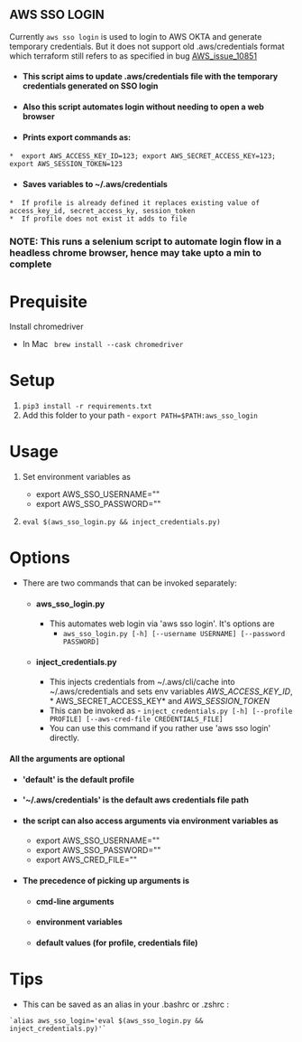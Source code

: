 AWS SSO LOGIN
-----
Currently `aws sso login` is used to login to AWS OKTA and generate temporary credentials. But it does not support old .aws/credentials format which terraform still refers to as specified in bug [AWS_issue_10851](https://github.com/hashicorp/terraform-provider-aws/issues/10851)

  *  #### This script aims to update .aws/credentials file with the temporary credentials generated on SSO login
  *  #### Also this script automates login without needing to open a web browser
  *  #### Prints export commands as:
    *  export AWS_ACCESS_KEY_ID=123; export AWS_SECRET_ACCESS_KEY=123; export AWS_SESSION_TOKEN=123
  *  #### Saves variables to ~/.aws/credentials
    *  If profile is already defined it replaces existing value of access_key_id, secret_access_ky, session_token
    *  If profile does not exist it adds to file

### NOTE: This runs a selenium script to automate login flow in a headless chrome browser, hence may take upto a min to complete

# Prequisite

Install chromedriver

* In Mac ` brew install --cask chromedriver`

# Setup

1. `pip3 install -r requirements.txt`
2. Add this folder to your path - `export PATH=$PATH:aws_sso_login`

# Usage

1. Set environment variables as
    * export AWS_SSO_USERNAME=""
    * export AWS_SSO_PASSWORD=""

2. `eval $(aws_sso_login.py && inject_credentials.py)`

# Options

* There are two commands that can be invoked separately:
    *  #### aws_sso_login.py
        * This automates web login via 'aws sso login'. It's options are
          - `aws_sso_login.py [-h] [--username USERNAME] [--password PASSWORD]`
    *  #### inject_credentials.py
        * This injects credentials from ~/.aws/cli/cache into ~/.aws/credentials and sets env variables *AWS_ACCESS_KEY_ID*, *
          AWS_SECRET_ACCESS_KEY* and *AWS_SESSION_TOKEN* 
        * This can be invoked as - `inject_credentials.py [-h] [--profile PROFILE] [--aws-cred-file CREDENTIALS_FILE]`
        * You can use this command if you rather use 'aws sso login' directly.

#### All the arguments are optional

  *  #### 'default' is the default profile
  *  #### '~/.aws/credentials' is the default aws credentials file path
  *  #### the script can also access arguments via environment variables as
      *  export AWS_SSO_USERNAME=""
      *  export AWS_SSO_PASSWORD=""
      *  export AWS_CRED_FILE=""
  *  #### The precedence of picking up arguments is
      *  #### cmd-line arguments
      *  #### environment variables
      *  #### default values (for profile, credentials file)
   

# Tips

  *  This can be saved as an alias in your .bashrc or .zshrc : 

    `alias aws_sso_login='eval $(aws_sso_login.py && inject_credentials.py)'`
